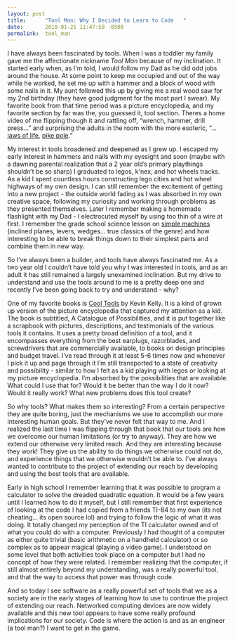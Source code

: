 ```yaml
---
layout: post
title:      "Tool Man: Why I Decided to Learn to Code   "
date:       2018-01-21 11:47:50 -0500
permalink:  tool_man
---
```


I have always been fascinated by tools. When I was a toddler my family gave me the affectionate nickname *Tool Man* because of my inclination. It started early when, as I'm told, I would follow my Dad as he did odd jobs around the house. At some point to keep me occupied and out of the way while he worked, he set me up with a hammer and a block of wood with some nails in it. My aunt followed this up by giving me a real wood saw for my 2nd birthday (they have good judgment for the most part I swear). My favorite book from that time period was a picture encyclopedia, and my favorite section by far was the, you guessed it, tool section. Theres a home video of me flipping though it and rattling off, “wrench, hammer, drill press…” and surprising the adults in the room with the more esoteric, “… [jaws of life](http://i.ebayimg.com/00/s/NTY3WDg0Nw==/z/fq0AAOSwf-VWXaOW/$_32.JPG?set_id=880000500F), [pike pole](https://www.duosafety.com/products/pike-poles/).” 

My interest in tools broadened and deepened as I grew up. I escaped my early interest in hammers and nails with my eyesight and soon (maybe with a dawning parental realization that a 2 year old’s primary playthings shouldn’t be so sharp) I graduated to legos, k'nex, and hot wheels tracks. As a kid I spent countless hours constructing lego cities and hot wheel highways of my own design. I can still remember the excitement of getting into a new project - the outside world fading as I was absorbed in my own creative space, following my curiosity and working through problems as they presented themselves. Later I remember making a homemade flashlight with my Dad - I electrocuted myself by using too thin of a wire at first. I remember the grade school science lesson on [simple machines](https://i.ytimg.com/vi/fvOmaf2GfCY/maxresdefault.jpg) (inclined planes, levers, wedges… true classics of the genre) and how interesting to be able to break things down to their simplest parts and combine them in new way. 

So I’ve always been a builder, and tools have always fascinated me. As a two year old I couldn’t have told you why I was interested in tools, and as an adult it has still remained a largely unexamined inclination. But my drive to understand and use the tools around to me is a pretty deep one and recently I’ve been going back to try and understand - why?

One of my favorite books is [Cool Tools](https://www.goodreads.com/book/show/18528382-cool-tools) by Kevin Kelly. It is a kind of grown up version of the picture encyclopedia that captured my attention as a kid. The book is subtitled, A Catalogue of Possibilities, and it is put together like a scrapbook with pictures, descriptions, and testimonials of the various tools it contains. It uses a pretty broad definition of a tool, and it encompasses everything from the best earplugs, razorblades, and screwdrivers that are commercially available, to books on design principles and budget travel. I’ve read through it at least 5-6 times now and whenever I pick it up and page through it I’m still transported to a state of creativity and possibility  - similar to how I felt as a kid playing with legos or looking at my picture encyclopedia. I’m absorbed by the possibilities that are available. What could I use that for? Would it be better than the way I do it now? Would it really work? What new problems does this tool create? 

So why tools? What makes them so interesting? From a certain perspective they are quite boring, just the mechanisms we use to accomplish our more interesting human goals. But they’ve never felt that way to me. And I realized the last time I was flipping through that book that our tools are how we overcome our human limitations  (or try to anyway). They are how we extend our otherwise very limited reach. And they are interesting because they work! They give us the ability to do things we otherwise could not do, and experience things that we otherwise wouldn’t be able to. I’ve always wanted to contribute to the project of extending our reach by developing and using the best tools that are available. 

Early in high school I remember learning that it was possible to program a calculator to solve the dreaded quadratic equation. It would be a few years until I learned how to do it myself, but I still remember that first experience of looking at the code I had copied from a friends TI-84 to my own (its not cheating… its open source lol) and trying to follow the logic of what it was doing. It totally changed my perception of the TI calculator owned and of what you could do with a computer. Previously I had thought of a computer as either quite trivial (basic arithmetic on a handheld calculator) or so complex as to appear magical (playing a video game). I understood on some level that both activities took place on a computer but I had no concept of how they were related. I remember realizing that the computer, if still almost entirely beyond my understanding, was a really powerful tool, and that the way to access that power was through code. 

And so today I see software as a really powerful set of tools that we as a society are in the early stages of learning how to use to continue the project of extending our reach. Networked computing devices are now widely available and this new tool appears to have some really profound implications for our society. Code is where the action is and as an engineer (a tool man?) I want to get in the game. 

